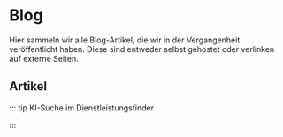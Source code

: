 # Blog

Hier sammeln wir alle Blog-Artikel, die wir in der Vergangenheit veröffentlicht haben.
Diese sind entweder selbst gehostet oder verlinken auf externe Seiten.

## Artikel

::: tip KI-Suche im Dienstleistungsfinder

:::
